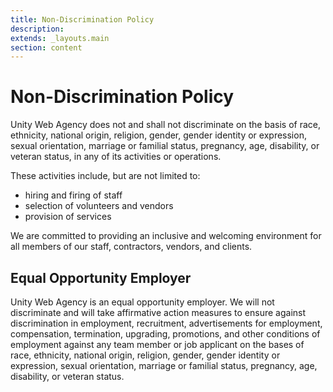 ```yaml
---
title: Non-Discrimination Policy
description:
extends: _layouts.main
section: content
---
```


# Non-Discrimination Policy

Unity Web Agency does not and shall not discriminate on the basis of race, ethnicity, national origin, religion, gender, gender identity or expression, sexual orientation, marriage or familial status, pregnancy, age, disability, or veteran status, in any of its activities or operations.

These activities include, but are not limited to:

* hiring and firing of staff
* selection of volunteers and vendors
* provision of services

We are committed to providing an inclusive and welcoming environment for all members of our staff, contractors, vendors, and clients.

## Equal Opportunity Employer
Unity Web Agency is an equal opportunity employer. We will not discriminate and will take affirmative action measures to ensure against discrimination in employment, recruitment, advertisements for employment, compensation, termination, upgrading, promotions, and other conditions of employment against any team member or job applicant on the bases of race, ethnicity, national origin, religion, gender, gender identity or expression, sexual orientation, marriage or familial status, pregnancy, age, disability, or veteran status.
